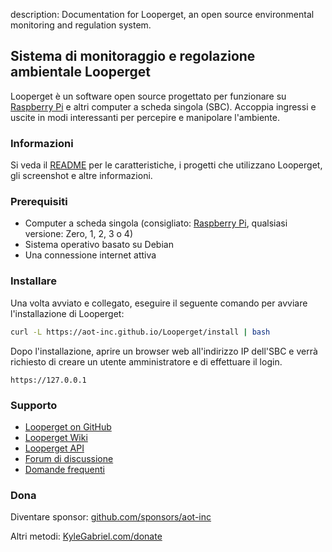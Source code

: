 description: Documentation for Looperget, an open source environmental monitoring and regulation system.

## Sistema di monitoraggio e regolazione ambientale Looperget

Looperget è un software open source progettato per funzionare su [Raspberry Pi](https://en.wikipedia.org/wiki/Raspberry_Pi) e altri computer a scheda singola (SBC). Accoppia ingressi e uscite in modi interessanti per percepire e manipolare l'ambiente.

### Informazioni

Si veda il [README](https://github.com/aot-inc/Looperget#uses) per le caratteristiche, i progetti che utilizzano Looperget, gli screenshot e altre informazioni.

### Prerequisiti

*   Computer a scheda singola (consigliato: [Raspberry Pi](https://www.raspberrypi.org/), qualsiasi versione: Zero, 1, 2, 3 o 4)
*   Sistema operativo basato su Debian
*   Una connessione internet attiva

### Installare

Una volta avviato e collegato, eseguire il seguente comando per avviare l'installazione di Looperget:

```bash
curl -L https://aot-inc.github.io/Looperget/install | bash
```

Dopo l'installazione, aprire un browser web all'indirizzo IP dell'SBC e verrà richiesto di creare un utente amministratore e di effettuare il login.

```
https://127.0.0.1
```

### Supporto

*   [Looperget on GitHub](https://github.com/aot-inc/Looperget)
*   [Looperget Wiki](https://github.com/aot-inc/Looperget/wiki)
*   [Looperget API](https://aot-inc.github.io/Looperget/looperget-api.html)
*   [Forum di discussione](https://forum.radicaldiy.com)
*   [Domande frequenti](https://forum.radicaldiy.com/docs?category=23&tags=looperget)

### Dona

Diventare sponsor: [github.com/sponsors/aot-inc](https://github.com/sponsors/aot-inc)

Altri metodi: [KyleGabriel.com/donate](https://kylegabriel.com/donate)
